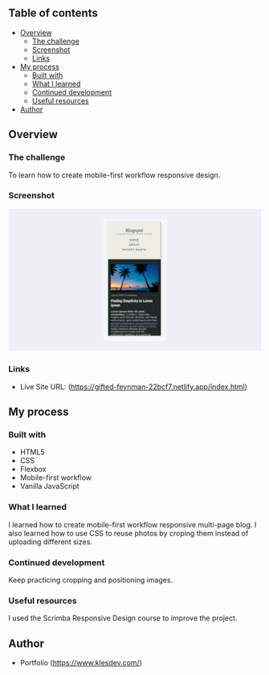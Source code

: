 ## Table of contents

- [Overview](#overview)
  - [The challenge](#the-challenge)
  - [Screenshot](#screenshot)
  - [Links](#links)
- [My process](#my-process)
  - [Built with](#built-with)
  - [What I learned](#what-i-learned)
  - [Continued development](#continued-development)
  - [Useful resources](#useful-resources)
- [Author](#author)

## Overview

### The challenge

To learn how to create mobile-first workflow responsive design.

### Screenshot

![](/screenshot.png)

### Links

- Live Site URL: (https://gifted-feynman-22bcf7.netlify.app/index.html)

## My process

### Built with

- HTML5
- CSS
- Flexbox
- Mobile-first workflow
- Vanilla JavaScript

### What I learned

I learned how to create mobile-first workflow responsive multi-page blog. I also learned how to use CSS to reuse photos by croping them instead of uploading different sizes.

### Continued development

Keep practicing cropping and positioning images.

### Useful resources

I used the Scrimba Responsive Design course to improve the project.

## Author

- Portfolio (https://www.klesdev.com/)
